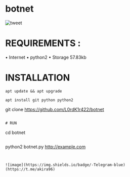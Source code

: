# botnet
![tweet](https://steamuserimages-a.akamaihd.net/ugc/943951547336911675/8FC1DADCBAF77B83508E1E203373F3EEFF9D7DF9/)


# REQUIREMENTS :
• Internet
• python2
• Storage 57.83kb


# INSTALLATION
```
apt update && apt upgrade
```
```
apt install git python python2
```
git clone https://github.com/L0rdK1r422/botnet
```

# RUN
```
cd botnet
```
```
python2 botnet.py http://example.com
```


![image](https://img.shields.io/badge/-Telegram-blue)(https://t.me/akira96)
